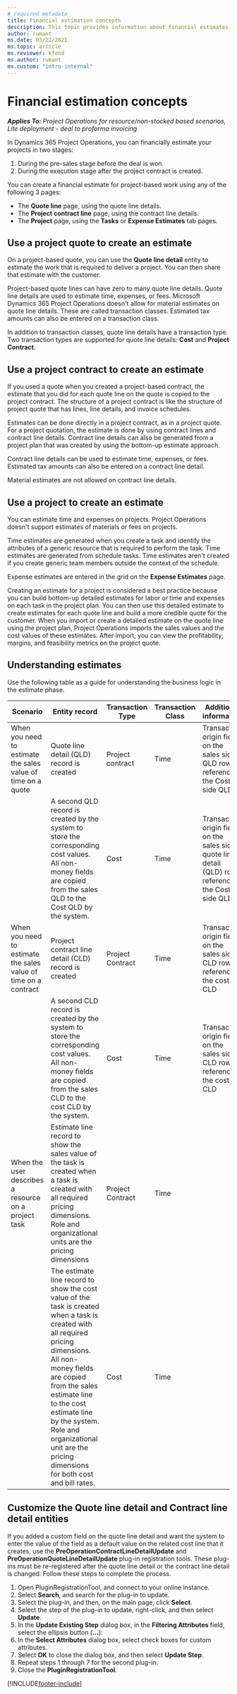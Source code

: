 ```yaml
---
# required metadata
title: Financial estimation concepts
description: This topic provides information about financial estimates of projects in  Project Operations. 
author: rumant
ms.date: 03/22/2021
ms.topic: article
ms.reviewer: kfend
ms.author: rumant
ms.custom: "intro-internal"
---
```


# Financial estimation concepts

_**Applies To:** Project Operations for resource/non-stocked based scenarios, Lite deployment - deal to proforma invoicing_

In Dynamics 365 Project Operations, you can financially estimate your projects in two stages: 
1. During the pre-sales stage before the deal is won. 
2. During the execution stage after the project contract is created. 

You can create a financial estimate for project-based work using any of the following 3 pages:
- The **Quote line** page, using the quote line details.  
- The **Project contract line** page, using the contract line details. 
- The **Project** page, using the **Tasks**  or **Expense Estimates** tab pages.

## Use a project quote to create an estimate
On a project-based quote, you can use the **Quote line detail** entity to estimate the work that is required to deliver a project. You can then share that estimate with the customer.

Project-based quote lines can have zero to many quote line details. Quote line details are used to estimate time, expenses, or fees. Microsoft Dynamics 365 Project Operations doesn't allow for material estimates on quote line details. These are called transaction classes. Estimated tax amounts can also be entered on a transaction class.

In addition to transaction classes, quote line details have a transaction type. Two transaction types are supported for quote line details: **Cost** and **Project Contract**.

## Use a project contract to create an estimate

If you used a quote when you created a project-based contract, the estimate that you did for each quote line on the quote is copied to the project contract. The structure of a project contract is like the structure of project quote that has lines, line details, and invoice schedules.

Estimates can be done directly in a project contract, as in a project quote. For a project quotation, the estimate is done by using contract lines and contract line details. Contract line details can also be generated from a project plan that was created by using the bottom-up estimate approach.

Contract line details can be used to estimate time, expenses, or fees. Estimated tax amounts can also be entered on a contract line detail.

Material estimates are not allowed on contract line details.

## Use a project to create an estimate 

You can estimate time and expenses on projects. Project Operations doesn't support estimates of materials or fees on projects.

Time estimates are generated when you create a task and identify the attributes of a generic resource that is required to perform the task. Time estimates are generated from schedule tasks. Time estimates aren't created if you create generic team members outside the context of the schedule.

Expense estimates are entered in the grid on the **Expense Estimates** page.

Creating an estimate for a project is considered a best practice because you can build bottom-up detailed estimates for labor or time and expenses on each task in the project plan. You can then use this detailed estimate to create estimates for each quote line and build a more credible quote for the customer. When you import or create a detailed estimate on the quote line using the project plan, Project Operations imports the sales values and the cost values of these estimates. After import, you can view the profitability, margins, and feasibility metrics on the project quote.

## Understanding estimates

Use the following table as a guide for understanding the business logic in the estimate phase.

| Scenario                                                                                                                                                                                                                                                                                                                                          | Entity record                                                                                                                                                                                                       | Transaction Type | Transaction Class | Additional information                                                            |
|---------------------------------------------------------------------------------------------------------------------------------------------------------------------------------------------------------------------------------------------------------------------------------------------------------------------------------------------------|---------------------------------------------------------------------------------------------------------------------------------------------------------------------------------------------------------------------|------------------|-------------|-----------------------------------------------------------------------------------|
| When you need to estimate the sales value of time on a quote                                                                                                                                                                                                                                                                                    | Quote line detail (QLD) record is created                                                                                                                                                                               | Project contract | Time        | Transaction origin field on the sales side QLD row references the Cost side QLD |
|                                                                                                                                                                                                                                                                                     | A second QLD record is created by the system to store the corresponding cost values. All non-money fields are copied from the sales QLD to the Cost QLD by the system.                                                                                                                                                                               | Cost | Time        | Transaction origin field on the sales side quote line detail (QLD) row references the Cost side QLD |
| When you need to estimate the sales value of time on a contract                                                                                                                                                                                                                                                                                 | Project contract line detail (CLD) record is created                                                                                                                                                                    | Project Contract | Time        | Transaction origin field on the sales side CLD row references the cost CLD      |
|                                                                                                                                                                                                                                                                                  | A second CLD record is created by the system to store the corresponding cost values. All non-money fields are copied from the sales CLD to the cost CLD by the system.                                                                                                                                                                    | Cost | Time        | Transaction origin field on the sales side CLD row references the cost CLD      |
| When the user describes a resource on a project task                                                                                                                                                                                                                                                                                            | Estimate line record to show the sales value of the task is created when a task is created with all required pricing dimensions. Role and organizational units are the pricing dimensions | Project Contract | Time        |                                                                                   |
|     | The estimate line record to show the cost value of the task is created when a task is created with all required pricing dimensions. All non-money fields are copied from the sales estimate line to the cost estimate line by the system. Role and organizational unit are the pricing dimensions for both cost and bill rates.                                                                                                                                                                                                                | Cost             | Time           |                                                                                   |



## Customize the Quote line detail and Contract line detail entities

If you added a custom field on the quote line detail and want the system to enter the value of the field as a default value on the related cost line that it creates, use the **PreOperationContractLineDetailUpdate** and **PreOperationQuoteLineDetailUpdate** plug-in registration tools. These plug-ins must be re-registered after the quote line detail or the contract line detail is changed. Follow these steps to complete the process.

1. Open PluginRegistrationTool, and connect to your online instance.
2. Select **Search**, and search for the plug-in to update.
3. Select the plug-in, and then, on the main page, click **Select**.
4. Select the step of the plug-in to update, right-click, and then select **Update**.
5. In the **Update Existing Step** dialog box, in the **Filtering Attributes** field, select the ellipsis button (**...**):
6. In the **Select Attributes** dialog box, select check boxes for custom attributes.
7. Select **OK** to close the dialog box, and then select **Update Step**.
8. Repeat steps 1 through 7 for the second plug-in.
9. Close the **PluginRegistrationTool**.


[!INCLUDE[footer-include](../includes/footer-banner.md)]
